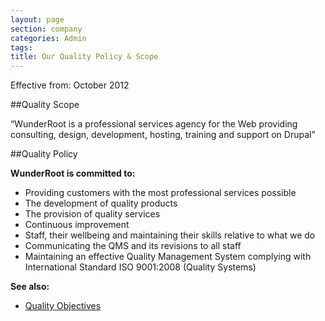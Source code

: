 ```yaml
---
layout: page
section: company
categories: Admin
tags:
title: Our Quality Policy & Scope
---
```


Effective from: 
October 2012

##Quality Scope

“WunderRoot is a professional services agency for the Web providing consulting, design, development, hosting, training and support on Drupal”


##Quality Policy

**WunderRoot is committed to:**

- Providing customers with the most professional services possible
- The development of quality products
- The provision of quality services
- Continuous improvement
- Staff, their wellbeing and maintaining their skills relative to what we do
- Communicating the QMS and its revisions to all staff
- Maintaining an effective Quality Management System complying with International Standard ISO 9001:2008 (Quality Systems)

**See also:**

- [Quality Objectives](/company/quality-objectives/)